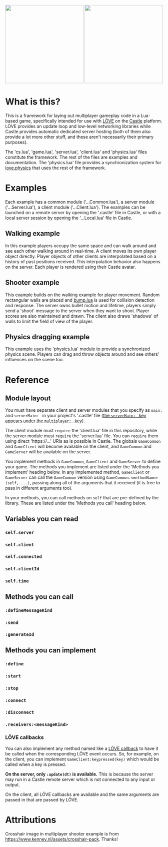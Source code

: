 <p float="left" align="center">
  <img src="ExampleShooter.gif" height="250">
  <img src="ExamplePhysicsDragging.gif" height="250">
</p>

# What is this?

This is a framework for laying out multiplayer gameplay code in a Lua-based game, specifically intended for use with [LÖVE](https://love2d.org/) on the [Castle](http://castle.games/) platform. LÖVE provides an update loop and low-level networking libraries while Castle provides automatic dedicated server hosting (both of them also provide a lot more other stuff, and these aren't necessarily their primary purposes).

The 'cs.lua', 'game.lua', 'server.lua', 'client.lua' and 'physics.lua' files constitute the framework. The rest of the files are examples and documentation. The 'physics.lua' file provides a synchronization system for [love.physics](https://love2d.org/wiki/love.physics) that uses the rest of the framework.

# Examples

Each example has a common module ('...Common.lua'), a server module ('...Server.lua'), a client module ('...Client.lua'). The examples can be launched on a remote server by opening the '.castle' file in Castle, or with a local server session by opening the '...Local.lua' file in Castle.

## Walking example

In this example players occupy the same space and can walk around and see each other walking around in real-time. A client moves its own player object directly. Player objects of other clients are interpolated based on a history of past positions received. This interpolation behavior also happens on the server. Each player is rendered using their Castle avatar.

## Shooter example

This example builds on the walking example for player movement. Random rectangular walls are placed and [bump.lua](https://github.com/kikito/bump.lua) is used for collision detection and response. The server owns bullet motion and lifetime, players simply send a 'shoot' message to the server when they want to shoot. Player scores are also maintained and drawn. The client also draws 'shadows' of walls to limit the field of view of the player.

## Physics dragging example

This example uses the 'physics.lua' module to provide a synchronized physics scene. Players can drag and throw objects around and see others' influences on the scene too.

# Reference

## Module layout

You must have separate client and server modules that you specify as `main: ` and `serverMain: ` in your project's '.castle' file ([the `serverMain: ` key appears under the `multiplayer: ` key](https://castle.games/documentation/reference/castle-project-file-reference)).

The client module must `require` the 'client.lua' file in this repository, while the server module must `require` the 'server.lua' file. You can `require` them using direct 'https://...' URIs as is possible in Castle. The globals `GameCommon` and `GameClient` will become available on the client, and `GameCommon` and `GameServer` will be available on the server.

You implement methods in `GameCommon`, `GameClient` and `GameServer` to define your game. The methods you implement are listed under the 'Methods you implement' heading below. In any implemented method, `GameClient` or `GameServer` can call the `GameCommon` version using `GameCommon.<methodName>(self, ...)`, passing along all of the arguments that it received (it is free to pass in different arguments too).

In your methods, you can call methods on `self` that are pre-defined by the library. These are listed under the 'Methods you call' heading below.

## Variables you can read

### `self.server`

### `self.client`

### `self.connected`

### `self.clientId`

### `self.time`

## Methods you can call

### `:defineMessageKind`

### `:send`

### `:generateId`

## Methods you can implement

### `:define`

### `:start`

### `:stop`

### `:connect`

### `:disconnect`

### `.receivers:<messageKind>`

### LÖVE callbacks

You can also implement any method named like a [LÖVE callback](https://love2d.org/wiki/love#Callbacks) to have it be called when the corresponding LÖVE event occurs. So, for example, on the client, you can implement `GameClient:keypressed(key)` which would be called when a key is pressed.

**On the server, only `:update(dt)` is available.** This is because the server may run in a Castle remote server which is not connected to any input or output.

On the client, all LÖVE callbacks are available and the same arguments are passed in that are passed by LÖVE.

# Attributions

Crosshair image in multiplayer shooter example is from https://www.kenney.nl/assets/crosshair-pack. Thanks!
